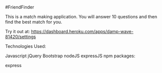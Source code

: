 #FriendFinder

This is a match making application. You will answer 10 questions and then find the best match for you.

Try it out at: https://dashboard.heroku.com/apps/damp-wave-81420/settings

Technologies Used:

Javascript
jQuery
Bootstrap
nodeJS
expressJS
npm packages:

express
